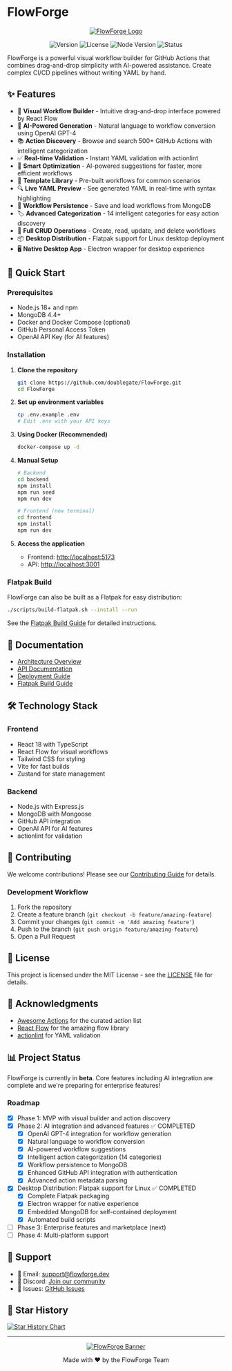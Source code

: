 <!-- markdownlint-disable MD033 -->
# FlowForge

<p align="center">
  <a href="images/FlowForge_logo.html">
    <img src="https://via.placeholder.com/300x300/0d1117/58a6ff?text=FlowForge" alt="FlowForge Logo">
  </a>
</p>

<p align="center">
  <img src="https://img.shields.io/badge/version-0.2.0-blue.svg" alt="Version">
  <img src="https://img.shields.io/badge/license-MIT-green.svg" alt="License">
  <img src="https://img.shields.io/badge/node-%3E%3D18.0.0-brightgreen.svg" alt="Node Version">
  <img src="https://img.shields.io/badge/status-beta-yellow.svg" alt="Status">
</p>

FlowForge is a powerful visual workflow builder for GitHub Actions that combines drag-and-drop simplicity with AI-powered assistance. Create complex CI/CD pipelines without writing YAML by hand.

## ✨ Features

- 🎨 **Visual Workflow Builder** - Intuitive drag-and-drop interface powered by React Flow
- 🤖 **AI-Powered Generation** - Natural language to workflow conversion using OpenAI GPT-4
- 📚 **Action Discovery** - Browse and search 500+ GitHub Actions with intelligent categorization
- ✅ **Real-time Validation** - Instant YAML validation with actionlint
- 🚀 **Smart Optimization** - AI-powered suggestions for faster, more efficient workflows
- 📝 **Template Library** - Pre-built workflows for common scenarios
- 🔍 **Live YAML Preview** - See generated YAML in real-time with syntax highlighting
- 💾 **Workflow Persistence** - Save and load workflows from MongoDB
- 🏷️ **Advanced Categorization** - 14 intelligent categories for easy action discovery
- 🔄 **Full CRUD Operations** - Create, read, update, and delete workflows
- 📦 **Desktop Distribution** - Flatpak support for Linux desktop deployment
- 🖥️ **Native Desktop App** - Electron wrapper for desktop experience

## 🚀 Quick Start

### Prerequisites

- Node.js 18+ and npm
- MongoDB 4.4+
- Docker and Docker Compose (optional)
- GitHub Personal Access Token
- OpenAI API Key (for AI features)

### Installation

1. **Clone the repository**

   ```bash
   git clone https://github.com/doublegate/FlowForge.git
   cd FlowForge
   ```

2. **Set up environment variables**

   ```bash
   cp .env.example .env
   # Edit .env with your API keys
   ```

3. **Using Docker (Recommended)**

   ```bash
   docker-compose up -d
   ```

4. **Manual Setup**

   ```bash
   # Backend
   cd backend
   npm install
   npm run seed
   npm run dev

   # Frontend (new terminal)
   cd frontend
   npm install
   npm run dev
   ```

5. **Access the application**
   - Frontend: <http://localhost:5173>
   - API: <http://localhost:3001>

### Flatpak Build

FlowForge can also be built as a Flatpak for easy distribution:

```bash
./scripts/build-flatpak.sh --install --run
```

See the [Flatpak Build Guide](docs/FLATPAK-BUILD.md) for detailed instructions.

## 📖 Documentation

- [Architecture Overview](docs/ARCHITECTURE.md)
- [API Documentation](docs/API.md)
- [Deployment Guide](docs/DEPLOYMENT.md)
- [Flatpak Build Guide](docs/FLATPAK-BUILD.md)

## 🛠️ Technology Stack

### Frontend

- React 18 with TypeScript
- React Flow for visual workflows
- Tailwind CSS for styling
- Vite for fast builds
- Zustand for state management

### Backend

- Node.js with Express.js
- MongoDB with Mongoose
- GitHub API integration
- OpenAI API for AI features
- actionlint for validation

## 🤝 Contributing

We welcome contributions! Please see our [Contributing Guide](CONTRIBUTING.md) for details.

### Development Workflow

1. Fork the repository
2. Create a feature branch (`git checkout -b feature/amazing-feature`)
3. Commit your changes (`git commit -m 'Add amazing feature'`)
4. Push to the branch (`git push origin feature/amazing-feature`)
5. Open a Pull Request

## 📝 License

This project is licensed under the MIT License - see the [LICENSE](LICENSE) file for details.

## 🙏 Acknowledgments

- [Awesome Actions](https://github.com/sdras/awesome-actions) for the curated action list
- [React Flow](https://reactflow.dev/) for the amazing flow library
- [actionlint](https://github.com/rhysd/actionlint) for YAML validation

## 📊 Project Status

FlowForge is currently in **beta**. Core features including AI integration are complete and we're preparing for enterprise features!

### Roadmap

- [x] Phase 1: MVP with visual builder and action discovery
- [x] Phase 2: AI integration and advanced features ✅ COMPLETED
  - [x] OpenAI GPT-4 integration for workflow generation
  - [x] Natural language to workflow conversion
  - [x] AI-powered workflow suggestions
  - [x] Intelligent action categorization (14 categories)
  - [x] Workflow persistence to MongoDB
  - [x] Enhanced GitHub API integration with authentication
  - [x] Advanced action metadata parsing
- [x] Desktop Distribution: Flatpak support for Linux ✅ COMPLETED
  - [x] Complete Flatpak packaging
  - [x] Electron wrapper for native experience
  - [x] Embedded MongoDB for self-contained deployment
  - [x] Automated build scripts
- [ ] Phase 3: Enterprise features and marketplace (next)
- [ ] Phase 4: Multi-platform support

## 💬 Support

- 📧 Email: <support@flowforge.dev>
- 💬 Discord: [Join our community](https://discord.gg/flowforge)
- 🐛 Issues: [GitHub Issues](https://github.com/doublegate/FlowForge/issues)

## 🌟 Star History

[![Star History Chart](https://api.star-history.com/svg?repos=doublegate/FlowForge&type=Date)](https://star-history.com/#doublegate/FlowForge&Date)

---

<p align="center">
  <a href="images/FlowForge_banner.html">
    <img src="https://via.placeholder.com/1200x400/0d1117/58a6ff?text=FlowForge+Banner" alt="FlowForge Banner">
  </a>
</p>

<p align="center">Made with ❤️ by the FlowForge Team</p>
<!-- markdownlint-enable MD033 -->

